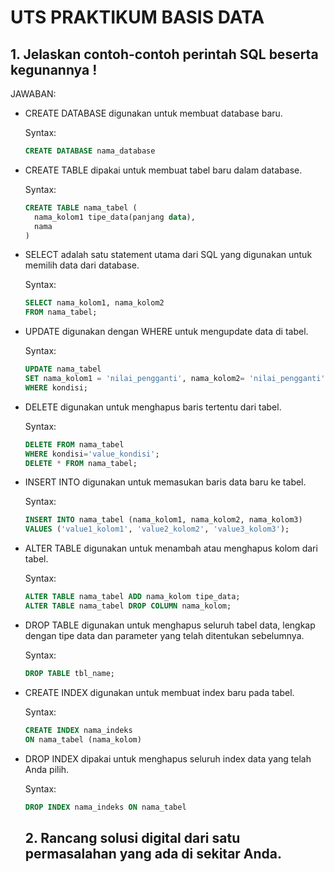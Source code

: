# UTS PRAKTIKUM BASIS DATA

## 1. Jelaskan contoh-contoh perintah SQL beserta kegunannya !

JAWABAN:
- CREATE DATABASE digunakan untuk membuat database baru.

  Syntax:
  ```sql
  CREATE DATABASE nama_database
  ```

- CREATE TABLE dipakai untuk membuat tabel baru dalam database.

  Syntax:
  ```sql
  CREATE TABLE nama_tabel (
    nama_kolom1 tipe_data(panjang data),
    nama
  )

- SELECT adalah satu statement utama dari SQL yang digunakan untuk memilih data dari database.

  Syntax:
  ```sql
  SELECT nama_kolom1, nama_kolom2
  FROM nama_tabel;
  ```
- UPDATE digunakan dengan WHERE untuk mengupdate data di tabel.

  Syntax:
  ```sql
  UPDATE nama_tabel
  SET nama_kolom1 = 'nilai_pengganti', nama_kolom2= 'nilai_pengganti'
  WHERE kondisi;
  ```
- DELETE digunakan untuk menghapus baris tertentu dari tabel.

  Syntax:
  ```sql
  DELETE FROM nama_tabel
  WHERE kondisi='value_kondisi';
  DELETE * FROM nama_tabel;
  ```
- INSERT INTO digunakan untuk memasukan baris data baru ke tabel.

  Syntax:
  ```sql
  INSERT INTO nama_tabel (nama_kolom1, nama_kolom2, nama_kolom3)
  VALUES ('value1_kolom1', 'value2_kolom2', 'value3_kolom3');
  ```

- ALTER TABLE digunakan untuk menambah atau menghapus kolom dari tabel.

  Syntax:
  ```sql
  ALTER TABLE nama_tabel ADD nama_kolom tipe_data;
  ALTER TABLE nama_tabel DROP COLUMN nama_kolom;
  ```
- DROP TABLE digunakan untuk menghapus seluruh tabel data, lengkap dengan tipe data dan parameter yang telah ditentukan sebelumnya.

  Syntax:
  ```sql
  DROP TABLE tbl_name;
  ```
- CREATE INDEX digunakan untuk membuat index baru pada tabel.

  Syntax:
  ```sql
  CREATE INDEX nama_indeks
  ON nama_tabel (nama_kolom)
  ```
- DROP INDEX dipakai untuk menghapus seluruh index data yang telah Anda pilih.

  Syntax:
  ```sql
  DROP INDEX nama_indeks ON nama_tabel
  ```
  
  
  ## 2. Rancang solusi digital dari satu permasalahan yang ada di sekitar Anda.
  
  
